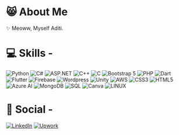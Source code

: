 # 😸 About Me
✨ Meoww, Myself Aditi.<br>

# 💻 Skills - 
![Python](https://img.shields.io/badge/python-3670A0?style=for-the-badge&logo=python&logoColor=ffdd54) 
![C#](https://img.shields.io/badge/csharp-823085?style=for-the-badge&logo=csharp&logoColor=white)
![ASP.NET](https://img.shields.io/badge/dotnet-3670A0?style=for-the-badge&logo=dotnet&logoColor=white)
![C++](https://img.shields.io/badge/cplusplus-004482?style=for-the-badge&logo=cplusplus&logoColor=white)
![C](https://img.shields.io/badge/c-3670A0?style=for-the-badge&logo=c&logoColor=ffdd54)
![Bootstrap 5](https://img.shields.io/badge/bootstrap-823085?style=for-the-badge&logo=bootstrap&logoColor=white)
![PHP](https://img.shields.io/badge/php-AEB2D5?style=for-the-badge&logo=php&logoColor=white)
![Dart](https://img.shields.io/badge/dart-01579b?style=for-the-badge&logo=dart&logoColor=white)
![Flutter](https://img.shields.io/badge/flutter-1fbcfd?style=for-the-badge&logo=flutter&logoColor=white)
![Firebase](https://img.shields.io/badge/firebase-110b09?style=for-the-badge&logo=firebase)
![Wordpress](https://img.shields.io/badge/wordpress-21759b?style=for-the-badge&logo=wordpress&logoColor=white)
![Unity](https://img.shields.io/badge/unity-110b09?style=for-the-badge&logo=unity&logoColor=white)
![AWS](https://img.shields.io/badge/amazonaws-ff9900?style=for-the-badge&logo=amazonaws&logoColor=white)
![CSS3](https://img.shields.io/badge/css3-%231572B6.svg?style=for-the-badge&logo=css3&logoColor=white) 
![HTML5](https://img.shields.io/badge/html5-%23E34F26.svg?style=for-the-badge&logo=html5&logoColor=white) 
![Azure AI](https://img.shields.io/badge/azure-%230072C6.svg?style=for-the-badge&logo=azure-devops&logoColor=white) 
![MongoDB](https://img.shields.io/badge/MongoDB-%234ea94b.svg?style=for-the-badge&logo=mongodb&logoColor=white) 
![SQL](https://img.shields.io/badge/mysql-%2300f.svg?style=for-the-badge&logo=mysql&logoColor=white) 
![Canva](https://img.shields.io/badge/Canva-%2300C4CC.svg?style=for-the-badge&logo=Canva&logoColor=white) 
![LINUX](https://img.shields.io/badge/Linux-FCC624?style=for-the-badge&logo=linux&logoColor=black)


# 🤝 Social - 
[![LinkedIn](https://img.shields.io/badge/LinkedIn-%230077B5.svg?logo=linkedin&logoColor=white)](https://www.linkedin.com/in/aditi-salvi-59a704223/) 
[![Upwork](https://img.shields.io/badge/Upwork-%557CFC00.svg?logo=upwork&logoColor=white)](https://www.upwork.com/freelancers/~0148b5e37653d664fd)


